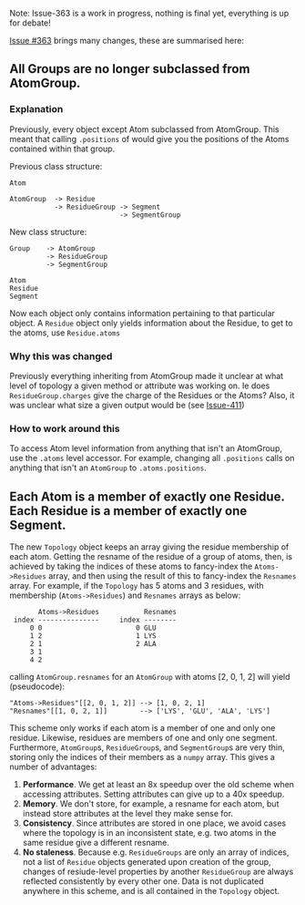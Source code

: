 Note: Issue-363 is a work in progress, nothing is final yet, everything is up for debate!

[Issue #363](https://github.com/MDAnalysis/mdanalysis/issues/363) brings many changes, these are summarised here:

## All Groups are no longer subclassed from AtomGroup.  

### Explanation

Previously, every object except Atom subclassed from AtomGroup.  This meant that calling `.positions` of would give you the positions of the Atoms contained within that group.

Previous class structure:
```
Atom

AtomGroup  -> Residue
           -> ResidueGroup -> Segment
                           -> SegmentGroup
```
New class structure:
```
Group    -> AtomGroup
         -> ResidueGroup
         -> SegmentGroup

Atom
Residue
Segment
```

Now each object only contains information pertaining to that particular object.  A `Residue` object only yields information about the Residue, to get to the atoms, use `Residue.atoms`

### Why this was changed

Previously everything inheriting from AtomGroup made it unclear at what level of topology a given method or attribute was working on.  Ie does `ResidueGroup.charges` give the charge of the Residues or the Atoms?
Also, it was unclear what size a given output would be (see [Issue-411](https://github.com/MDAnalysis/mdanalysis/issues/411))

### How to work around this

To access Atom level information from anything that isn't an AtomGroup, use the `.atoms` level accessor.
For example, changing all `.positions` calls on anything that isn't an `AtomGroup` to `.atoms.positions`.

## Each Atom is a member of exactly one Residue. Each Residue is a member of exactly one Segment.
The new `Topology` object keeps an array giving the residue membership of each atom. Getting the resname of the residue of a group of atoms, then, is achieved by taking the indices of these atoms to fancy-index the `Atoms->Residues` array, and then using the result of this to fancy-index the `Resnames` array. For example, if the  `Topology` has 5 atoms and 3 residues, with membership (`Atoms->Residues`) and `Resnames` arrays as below:

```
       Atoms->Residues           Resnames
 index ---------------     index --------
     0 0                       0 GLU
     1 2                       1 LYS
     2 1                       2 ALA
     3 1
     4 2
```

calling `AtomGroup.resnames` for an `AtomGroup` with atoms [2, 0, 1, 2] will yield (pseudocode):

```
"Atoms->Residues"[[2, 0, 1, 2]] --> [1, 0, 2, 1]
"Resnames"[[1, 0, 2, 1]]        --> ['LYS', 'GLU', 'ALA', 'LYS']
```

This scheme only works if each atom is a member of one and only one residue. Likewise, residues are members of one and only one segment. Furthermore, `AtomGroup`s, `ResidueGroup`s, and `SegmentGroup`s are very thin, storing only the indices of their members as a `numpy` array. This gives a number of advantages:

1. **Performance**. We get at least an 8x speedup over the old scheme when accessing attributes. Setting attributes can give up to a 40x speedup.
2. **Memory**. We don't store, for example, a resname for each atom, but instead store attributes at the level they make sense for.
3. **Consistency**. Since attributes are stored in one place, we avoid cases where the topology is in an inconsistent state, e.g. two atoms in the same residue give a different resname.
4. **No staleness**. Because e.g. `ResidueGroups` are only an array of indices, not a list of `Residue` objects generated upon creation of the group, changes of resiude-level properties by another `ResidueGroup` are always reflected consistently by every other one. Data is not duplicated anywhere in this scheme, and is all contained in the `Topology` object.